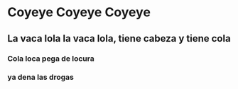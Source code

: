 # Coyeye Coyeye Coyeye

## La vaca lola la vaca lola, tiene cabeza y tiene cola

### Cola loca pega de locura

### ya dena las drogas
